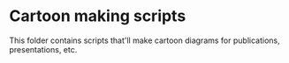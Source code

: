 # Cartoon making scripts

This folder contains scripts that'll make cartoon diagrams for publications, presentations, etc.
